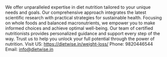 We offer unparalleled expertise in diet nutrition tailored to your unique needs and goals. Our comprehensive approach integrates the latest scientific research with practical strategies for sustainable health. Focusing on whole foods and balanced macronutrients, we empower you to make informed choices and achieve optimal well-being. Our team of certified nutritionists provides personalized guidance and support every step of the way. Trust us to help you unlock your full potential through the power of nutrition.
Visit US: https://dietwise.in/weight-loss/
Phone: 9820446544
Email: info@dietwise.in


